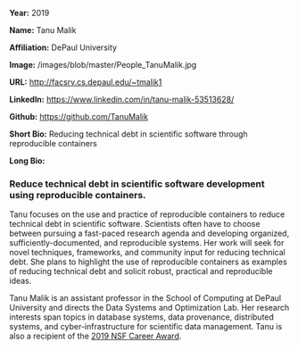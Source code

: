 **Year:** 2019

**Name:** Tanu Malik

**Affiliation:** DePaul University

**Image:** /images/blob/master/People_TanuMalik.jpg

**URL:** http://facsrv.cs.depaul.edu/~tmalik1

**LinkedIn:** https://www.linkedin.com/in/tanu-malik-53513628/

**Github:** https://github.com/TanuMalik

**Short Bio:** Reducing technical debt in scientific software through reproducible containers

**Long Bio:** 
### Reduce technical debt in scientific software development using reproducible containers.
Tanu focuses on the use and practice of reproducible containers to reduce technical debt in scientific software.  Scientists often have to choose between pursuing a fast-paced research agenda and developing organized, sufficiently-documented, and reproducible systems. Her work will seek for novel techniques, frameworks, and community input for reducing technical debt. She plans to highlight the use of reproducible containers as examples of reducing technical debt and solicit robust, practical and reproducible ideas. 

Tanu Malik is an assistant professor in the School of Computing at DePaul University and directs the Data Systems and Optimization Lab. Her research interests span topics in database systems, data provenance, distributed systems, and cyber-infrastructure for scientific data management. Tanu is also a recipient of the <a href="https://nsf.gov/awardsearch/showAward?AWD_ID=1846418&HistoricalAwards=false">2019 NSF Career Award</a>.


